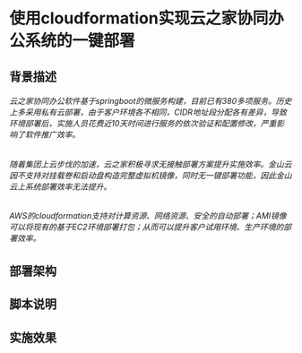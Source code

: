 使用cloudformation实现云之家协同办公系统的一键部署</br>
============================================
背景描述<br>
-----------
###### 云之家协同办公软件基于springboot的微服务构建，目前已有380多项服务。历史上多采用私有云部署，由于客户环境各不相同，CIDR地址段分配各有差异，导致环境部署后，实施人员花费近10天时间进行服务的依次验证和配置修改，严重影响了软件推广效率。<br>
###### 随着集团上云步伐的加速，云之家积极寻求无接触部署方案提升实施效率。金山云因不支持对挂载卷和启动盘构造完整虚拟机镜像，同时无一键部署功能，因此金山云上系统部署效率无法提升。
###### AWS的cloudformation支持对计算资源、网络资源、安全的自动部署；AMI镜像可以将现有的基于EC2环境部署打包；从而可以提升客户试用环境、生产环境的部署效率。
部署架构
-----------

脚本说明
----------
实施效果
----------
